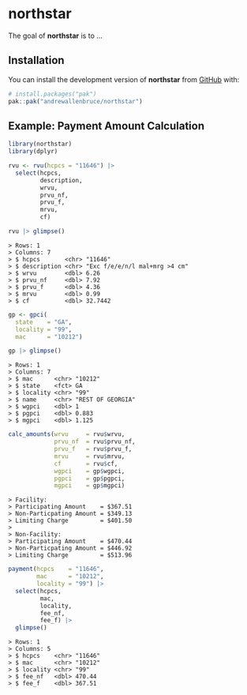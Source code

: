 
<!-- README.md is generated from README.Rmd. Please edit that file -->

# northstar

<!-- badges: start -->
<!-- badges: end -->

The goal of **northstar** is to …

## Installation

You can install the development version of **northstar** from
[GitHub](https://github.com/) with:

``` r
# install.packages("pak")
pak::pak("andrewallenbruce/northstar")
```

## Example: Payment Amount Calculation

``` r
library(northstar)
library(dplyr)
```

``` r
rvu <- rvu(hcpcs = "11646") |> 
  select(hcpcs, 
         description,
         wrvu, 
         prvu_nf, 
         prvu_f, 
         mrvu, 
         cf)

rvu |> glimpse()
```

    > Rows: 1
    > Columns: 7
    > $ hcpcs       <chr> "11646"
    > $ description <chr> "Exc f/e/e/n/l mal+mrg >4 cm"
    > $ wrvu        <dbl> 6.26
    > $ prvu_nf     <dbl> 7.92
    > $ prvu_f      <dbl> 4.36
    > $ mrvu        <dbl> 0.99
    > $ cf          <dbl> 32.7442

``` r
gp <- gpci(
  state    = "GA",
  locality = "99",
  mac      = "10212")

gp |> glimpse()
```

    > Rows: 1
    > Columns: 7
    > $ mac      <chr> "10212"
    > $ state    <fct> GA
    > $ locality <chr> "99"
    > $ name     <chr> "REST OF GEORGIA"
    > $ wgpci    <dbl> 1
    > $ pgpci    <dbl> 0.883
    > $ mgpci    <dbl> 1.125

``` r
calc_amounts(wrvu     = rvu$wrvu,
             prvu_nf  = rvu$prvu_nf,
             prvu_f   = rvu$prvu_f,
             mrvu     = rvu$mrvu,
             cf       = rvu$cf,
             wgpci    = gp$wgpci,
             pgpci    = gp$pgpci,
             mgpci    = gp$mgpci)
```

    > Facility:
    > Participating Amount    = $367.51
    > Non-Particpating Amount = $349.13
    > Limiting Charge         = $401.50
    > 
    > Non-Facility:
    > Participating Amount    = $470.44
    > Non-Particpating Amount = $446.92
    > Limiting Charge         = $513.96

``` r
payment(hcpcs    = "11646", 
        mac      = "10212",
        locality = "99") |> 
  select(hcpcs,
         mac,
         locality,
         fee_nf,
         fee_f) |> 
  glimpse()
```

    > Rows: 1
    > Columns: 5
    > $ hcpcs    <chr> "11646"
    > $ mac      <chr> "10212"
    > $ locality <chr> "99"
    > $ fee_nf   <dbl> 470.44
    > $ fee_f    <dbl> 367.51
